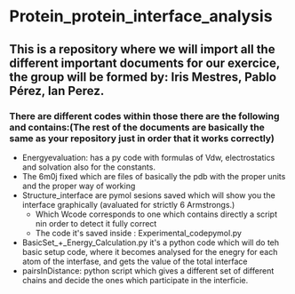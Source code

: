 # Protein_protein_interface_analysis
## This is a repository where we will import all the different important documents for our exercice, the group will be formed by:  Iris Mestres, Pablo Pérez, Ian Perez.


### There are different codes within those there are the following and contains:(The rest of the documents are basically the same as your repository just in order that it works correctly)
- Energyevaluation: has a py code with formulas of Vdw, electrostatics and solvation also for the constants.
- The 6m0j fixed which are files of  basically the pdb with the proper units and the proper way of working
- Structure_interface   are  pymol sesions saved which will show you the interface graphically (avaluated for strictly 6 Armstrongs.)
    - Which Wcode corresponds to one which contains directly a script nin order to detect it fully correct
    - The code it's saved inside : Experimental_codepymol.py
- BasicSet_+_Energy_Calculation.py it's a python code which will do teh basic setup code, where it becomes  analysed for the enegry for each atom of the interfase, and gets the value of the total interface
- pairsInDistance: python script which gives a different set of different chains and decide the  ones which participate in the interficie.
